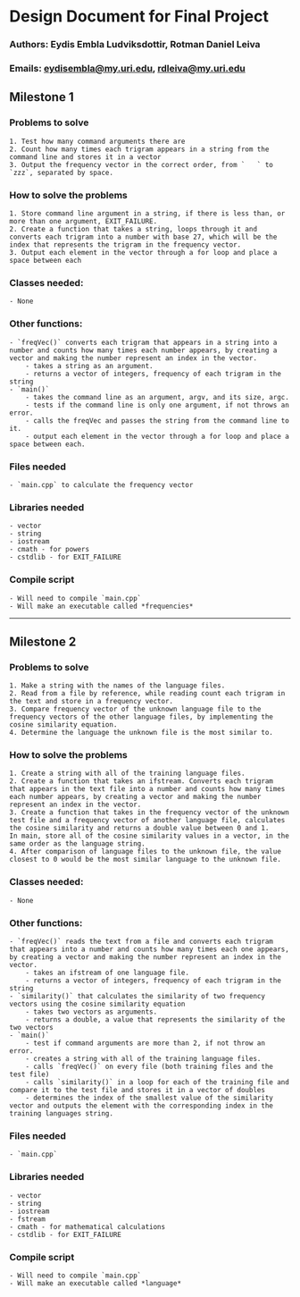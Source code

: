 # Design Document for Final Project
### Authors: Eydis Embla Ludviksdottir, Rotman Daniel Leiva
### Emails:  eydisembla@my.uri.edu,     rdleiva@my.uri.edu


## Milestone 1
### Problems to solve
    1. Test how many command arguments there are
    2. Count how many times each trigram appears in a string from the command line and stores it in a vector
    3. Output the frequency vector in the correct order, from `   ` to `zzz`, separated by space.

### How to solve the problems
    1. Store command line argument in a string, if there is less than, or more than one argument, EXIT_FAILURE.
    2. Create a function that takes a string, loops through it and converts each trigram into a number with base 27, which will be the index that represents the trigram in the frequency vector.
    3. Output each element in the vector through a for loop and place a space between each

### Classes needed:
    - None

### Other functions:
    - `freqVec()` converts each trigram that appears in a string into a number and counts how many times each number appears, by creating a vector and making the number represent an index in the vector.
        - takes a string as an argument.
        - returns a vector of integers, frequency of each trigram in the string
    - `main()`
        - takes the command line as an argument, argv, and its size, argc.
        - tests if the command line is only one argument, if not throws an error.
        - calls the freqVec and passes the string from the command line to it.
        - output each element in the vector through a for loop and place a space between each.

### Files needed
    - `main.cpp` to calculate the frequency vector

### Libraries needed
    - vector
    - string
    - iostream
    - cmath - for powers
    - cstdlib - for EXIT_FAILURE

### Compile script
    - Will need to compile `main.cpp`
    - Will make an executable called *frequencies*

********************************

## Milestone 2
### Problems to solve
    1. Make a string with the names of the language files.
    2. Read from a file by reference, while reading count each trigram in the text and store in a frequency vector.
    3. Compare frequency vector of the unknown language file to the frequency vectors of the other language files, by implementing the cosine similarity equation.
    4. Determine the language the unknown file is the most similar to.

### How to solve the problems
    1. Create a string with all of the training language files.
    2. Create a function that takes an ifstream. Converts each trigram that appears in the text file into a number and counts how many times each number appears, by creating a vector and making the number represent an index in the vector.
    3. Create a function that takes in the frequency vector of the unknown test file and a frequency vector of another language file, calculates the cosine similarity and returns a double value between 0 and 1.
    In main, store all of the cosine similarity values in a vector, in the same order as the language string.
    4. After comparison of language files to the unknown file, the value closest to 0 would be the most similar language to the unknown file.

### Classes needed:
    - None

### Other functions:
    - `freqVec()` reads the text from a file and converts each trigram that appears into a number and counts how many times each one appears, by creating a vector and making the number represent an index in the vector.
        - takes an ifstream of one language file.
        - returns a vector of integers, frequency of each trigram in the string
    - `similarity()` that calculates the similarity of two frequency vectors using the cosine similarity equation
        - takes two vectors as arguments.
        - returns a double, a value that represents the similarity of the two vectors
    - `main()`
        - test if command arguments are more than 2, if not throw an error.
        - creates a string with all of the training language files.
        - calls `freqVec()` on every file (both training files and the test file)
        - calls `similarity()` in a loop for each of the training file and compare it to the test file and stores it in a vector of doubles
        - determines the index of the smallest value of the similarity vector and outputs the element with the corresponding index in the training languages string.

### Files needed
    - `main.cpp`

### Libraries needed
    - vector
    - string
    - iostream
    - fstream
    - cmath - for mathematical calculations
    - cstdlib - for EXIT_FAILURE

### Compile script
    - Will need to compile `main.cpp`
    - Will make an executable called *language*
